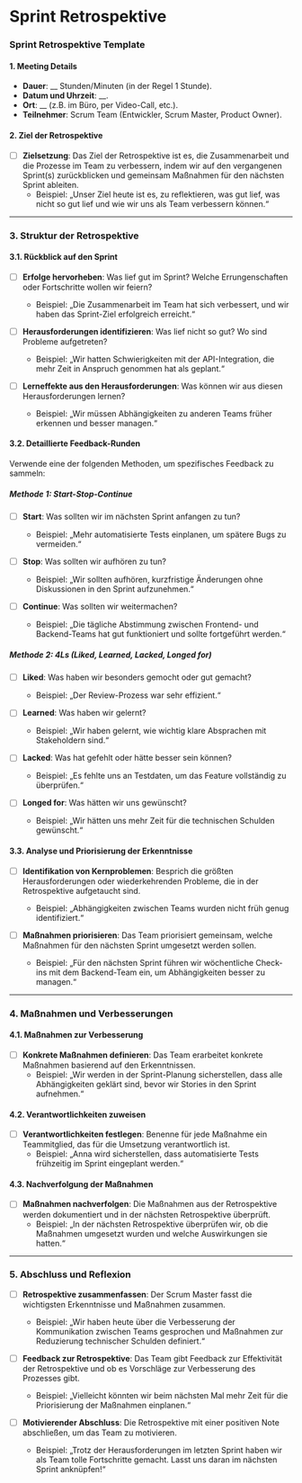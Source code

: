 # Sprint Retrospektive

### **Sprint Retrospektive Template**

#### **1. Meeting Details**
- **Dauer**: __ Stunden/Minuten (in der Regel 1 Stunde).
- **Datum und Uhrzeit**: __.
- **Ort**: __ (z.B. im Büro, per Video-Call, etc.).
- **Teilnehmer**: Scrum Team (Entwickler, Scrum Master, Product Owner).

#### **2. Ziel der Retrospektive**
- [ ] **Zielsetzung**: Das Ziel der Retrospektive ist es, die Zusammenarbeit und die Prozesse im Team zu verbessern, indem wir auf den vergangenen Sprint(s) zurückblicken und gemeinsam Maßnahmen für den nächsten Sprint ableiten.
  - Beispiel: „Unser Ziel heute ist es, zu reflektieren, was gut lief, was nicht so gut lief und wie wir uns als Team verbessern können.“

---

### **3. Struktur der Retrospektive**

#### **3.1. Rückblick auf den Sprint**
- [ ] **Erfolge hervorheben**: Was lief gut im Sprint? Welche Errungenschaften oder Fortschritte wollen wir feiern?
  - Beispiel: „Die Zusammenarbeit im Team hat sich verbessert, und wir haben das Sprint-Ziel erfolgreich erreicht.“
  
- [ ] **Herausforderungen identifizieren**: Was lief nicht so gut? Wo sind Probleme aufgetreten?
  - Beispiel: „Wir hatten Schwierigkeiten mit der API-Integration, die mehr Zeit in Anspruch genommen hat als geplant.“

- [ ] **Lerneffekte aus den Herausforderungen**: Was können wir aus diesen Herausforderungen lernen?
  - Beispiel: „Wir müssen Abhängigkeiten zu anderen Teams früher erkennen und besser managen.“

#### **3.2. Detaillierte Feedback-Runden**
Verwende eine der folgenden Methoden, um spezifisches Feedback zu sammeln:

##### **Methode 1: Start-Stop-Continue**
- [ ] **Start**: Was sollten wir im nächsten Sprint anfangen zu tun?
  - Beispiel: „Mehr automatisierte Tests einplanen, um spätere Bugs zu vermeiden.“
  
- [ ] **Stop**: Was sollten wir aufhören zu tun?
  - Beispiel: „Wir sollten aufhören, kurzfristige Änderungen ohne Diskussionen in den Sprint aufzunehmen.“

- [ ] **Continue**: Was sollten wir weitermachen?
  - Beispiel: „Die tägliche Abstimmung zwischen Frontend- und Backend-Teams hat gut funktioniert und sollte fortgeführt werden.“

##### **Methode 2: 4Ls (Liked, Learned, Lacked, Longed for)**
- [ ] **Liked**: Was haben wir besonders gemocht oder gut gemacht?
  - Beispiel: „Der Review-Prozess war sehr effizient.“
  
- [ ] **Learned**: Was haben wir gelernt?
  - Beispiel: „Wir haben gelernt, wie wichtig klare Absprachen mit Stakeholdern sind.“
  
- [ ] **Lacked**: Was hat gefehlt oder hätte besser sein können?
  - Beispiel: „Es fehlte uns an Testdaten, um das Feature vollständig zu überprüfen.“
  
- [ ] **Longed for**: Was hätten wir uns gewünscht?
  - Beispiel: „Wir hätten uns mehr Zeit für die technischen Schulden gewünscht.“

#### **3.3. Analyse und Priorisierung der Erkenntnisse**
- [ ] **Identifikation von Kernproblemen**: Besprich die größten Herausforderungen oder wiederkehrenden Probleme, die in der Retrospektive aufgetaucht sind.
  - Beispiel: „Abhängigkeiten zwischen Teams wurden nicht früh genug identifiziert.“
  
- [ ] **Maßnahmen priorisieren**: Das Team priorisiert gemeinsam, welche Maßnahmen für den nächsten Sprint umgesetzt werden sollen.
  - Beispiel: „Für den nächsten Sprint führen wir wöchentliche Check-ins mit dem Backend-Team ein, um Abhängigkeiten besser zu managen.“

---

### **4. Maßnahmen und Verbesserungen**

#### **4.1. Maßnahmen zur Verbesserung**
- [ ] **Konkrete Maßnahmen definieren**: Das Team erarbeitet konkrete Maßnahmen basierend auf den Erkenntnissen.
  - Beispiel: „Wir werden in der Sprint-Planung sicherstellen, dass alle Abhängigkeiten geklärt sind, bevor wir Stories in den Sprint aufnehmen.“
  
#### **4.2. Verantwortlichkeiten zuweisen**
- [ ] **Verantwortlichkeiten festlegen**: Benenne für jede Maßnahme ein Teammitglied, das für die Umsetzung verantwortlich ist.
  - Beispiel: „Anna wird sicherstellen, dass automatisierte Tests frühzeitig im Sprint eingeplant werden.“

#### **4.3. Nachverfolgung der Maßnahmen**
- [ ] **Maßnahmen nachverfolgen**: Die Maßnahmen aus der Retrospektive werden dokumentiert und in der nächsten Retrospektive überprüft.
  - Beispiel: „In der nächsten Retrospektive überprüfen wir, ob die Maßnahmen umgesetzt wurden und welche Auswirkungen sie hatten.“

---

### **5. Abschluss und Reflexion**

- [ ] **Retrospektive zusammenfassen**: Der Scrum Master fasst die wichtigsten Erkenntnisse und Maßnahmen zusammen.
  - Beispiel: „Wir haben heute über die Verbesserung der Kommunikation zwischen Teams gesprochen und Maßnahmen zur Reduzierung technischer Schulden definiert.“
  
- [ ] **Feedback zur Retrospektive**: Das Team gibt Feedback zur Effektivität der Retrospektive und ob es Vorschläge zur Verbesserung des Prozesses gibt.
  - Beispiel: „Vielleicht könnten wir beim nächsten Mal mehr Zeit für die Priorisierung der Maßnahmen einplanen.“

- [ ] **Motivierender Abschluss**: Die Retrospektive mit einer positiven Note abschließen, um das Team zu motivieren.
  - Beispiel: „Trotz der Herausforderungen im letzten Sprint haben wir als Team tolle Fortschritte gemacht. Lasst uns daran im nächsten Sprint anknüpfen!“